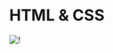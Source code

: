 # HTML & CSS
![!](https://user-images.githubusercontent.com/75258625/155037663-66c51696-15b3-417b-80b3-7e4f4eeee339.png) 
